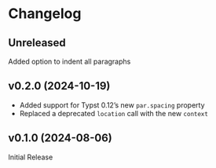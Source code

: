 # Changelog

<!-- ## Added

## Removed

## Changed

## Migration Guide from v0.1.X -->

## Unreleased

Added option to indent all paragraphs

## v0.2.0 (2024-10-19)

- Added support for Typst 0.12’s new `par.spacing` property
- Replaced a deprecated `location` call with the new `context`

## v0.1.0 (2024-08-06)

Initial Release
